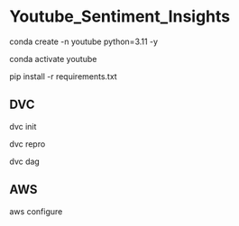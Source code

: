# Youtube_Sentiment_Insights
conda create -n youtube python=3.11 -y

conda activate youtube

pip install -r requirements.txt


## DVC

dvc init

dvc repro

dvc dag



## AWS

aws configure
